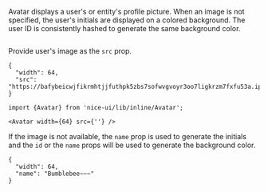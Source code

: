 Avatar displays a user's or entity's profile picture. When an image is not
specified, the user's initials are displayed on a colored background. The user
ID is consistently hashed to generate the same background color.

~~~<AvatarsPreview>
~~~

Provide user's image as the `src` prop.

~~~<Avatar>
{
  "width": 64,
  "src": "https://bafybeicwjfikrmhtjjfuthpk5zbs7sofwvgvoyr3oo7ligkrzm7fxfu53a.ipfs.nftstorage.link/5007.png"
}
~~~

```tsx
import {Avatar} from 'nice-ui/lib/inline/Avatar';

<Avatar width={64} src={''} />
```

If the image is not available, the
`name` prop is used to generate the initials and the `id` or the `name` props
will be used to generate the background color.

~~~<Avatar>
{
  "width": 64,
  "name": "Bumblebee~~~"
}
~~~
